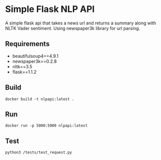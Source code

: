 # Simple Flask NLP API
A simple flask api that takes a news url and returns a summary along with NLTK Vader sentiment. Using newspaper3k library for url parsing.

## Requirements
- beautifulsoup4==4.9.1
- newspaper3k==0.2.8
- nltk==3.5
- flask==1.1.2

## Build
```
docker build -t nlpapi:latest .
```

## Run
```
docker run -p 5000:5000 nlpapi:latest
```

## Test
```
python3 /tests/test_request.py
```
